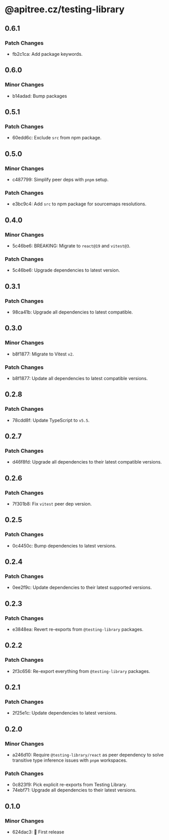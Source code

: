 # @apitree.cz/testing-library

## 0.6.1

### Patch Changes

- fb2c1ca: Add package keywords.

## 0.6.0

### Minor Changes

- b14adad: Bump packages

## 0.5.1

### Patch Changes

- 60edd6c: Exclude `src` from npm package.

## 0.5.0

### Minor Changes

- c487799: Simplify peer deps with `pnpm` setup.

### Patch Changes

- e3bc9c4: Add `src` to npm package for sourcemaps resolutions.

## 0.4.0

### Minor Changes

- 5c46be6: BREAKING: Migrate to `react@19` and `vitest@3`.

### Patch Changes

- 5c46be6: Upgrade dependencies to latest version.

## 0.3.1

### Patch Changes

- 98ca41b: Upgrade all dependencies to latest compatible.

## 0.3.0

### Minor Changes

- b8f1877: Migrate to Vitest `v2`.

### Patch Changes

- b8f1877: Update all dependencies to latest compatible versions.

## 0.2.8

### Patch Changes

- 78cdd8f: Update TypeScript to `v5.5`.

## 0.2.7

### Patch Changes

- d46f8fd: Upgrade all dependencies to their latest compatible versions.

## 0.2.6

### Patch Changes

- 7f301b8: Fix `vitest` peer dep version.

## 0.2.5

### Patch Changes

- 0c4450c: Bump dependencies to latest versions.

## 0.2.4

### Patch Changes

- 0ee2f9c: Update dependencies to their latest supported versions.

## 0.2.3

### Patch Changes

- e3848ea: Revert re-exports from `@testing-library` packages.

## 0.2.2

### Patch Changes

- 2f3c656: Re-export everything from `@testing-library` packages.

## 0.2.1

### Patch Changes

- 2f25e1c: Update dependencies to latest versions.

## 0.2.0

### Minor Changes

- a246d10: Require `@testing-library/react` as peer dependency to solve transitive type inference issues with `pnpm` workspaces.

### Patch Changes

- 0c823f9: Pick explicit re-exports from Testing Library.
- 74ebf71: Upgrade all dependencies to their latest versions.

## 0.1.0

### Minor Changes

- 624dac3: 🎉 First release
